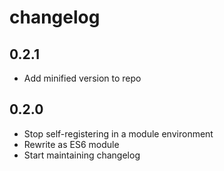 # changelog

## 0.2.1

* Add minified version to repo

## 0.2.0

* Stop self-registering in a module environment
* Rewrite as ES6 module
* Start maintaining changelog